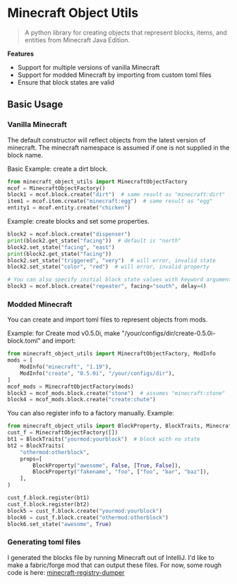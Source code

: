 # Minecraft Object Utils

> A python library for creating objects that represent blocks, items, and entities from Minecraft Java Edition.

**Features**
- Support for multiple versions of vanilla Minecraft
- Support for modded Minecraft by importing from custom toml files
- Ensure that block states are valid

## Basic Usage

### Vanilla Minecraft
The default constructor will reflect objects from the latest version of minecraft. The minecraft namespace is assumed if one is not supplied in the block name.

Basic Example: create a dirt block.
```python
from minecraft_object_utils import MinecraftObjectFactory
mcof = MinecraftObjectFactory()
block1 = mcof.block.create("dirt")  # same result as "minecraft:dirt"
item1 = mcof.item.create("minecraft:egg")  # same result as "egg"
entity1 = mcof.entity.create("chicken")
```

Example: create blocks and set some properties.
```python
block2 = mcof.block.create("dispenser")
print(block2.get_state("facing"))  # default is "north"
block2.set_state("facing", "east")
print(block2.get_state("facing")) 
block2.set_state("triggered", "very")  # will error, invalid state
block2.set_state("color", "red")  # will error, invalid property

# You can also specify initial block state values with keyword arguments
block3 = mcof.block.create("repeater", facing="south", delay=4)
```

### Modded Minecraft
You can create and import toml files to represent objects from mods.

Example: for Create mod v0.5.0i, make "/your/configs/dir/create-0.5.0i-block.toml" and import:
```python
from minecraft_object_utils import MinecraftObjectFactory, ModInfo
mods = [
    ModInfo("minecraft", "1.19"),
    ModInfo("create", "0.5.0i", "/your/configs/dir"),
]
mcof_mods = MinecraftObjectFactory(mods)
block3 = mcof_mods.block.create("stone")  # assumes "minecraft:stone"
block4 = mcof_mods.block.create("create:chute")
```

You can also register info to a factory manually. 
Example:
```python
from minecraft_object_utils import BlockProperty, BlockTraits, MinecraftObjectFactory
cust_f = MinecraftObjectFactory([])
bt1 = BlockTraits("yourmod:yourblock")  # block with no state
bt2 = BlockTraits(
    "othermod:otherblock",
    props=[
        BlockProperty("awesome", False, [True, False]),
        BlockProperty("fakename", "foo", ["foo", "bar", "baz"]),
    ],
)

cust_f.block.register(bt1)
cust_f.block.register(bt2)
block5 = cust_f.block.create("yourmod:yourblock")
block6 = cust_f.block.create("othermod:otherblock")
block6.set_state("awesome", True)
```

### Generating toml files
I generated the blocks file by running Minecraft out of IntelliJ. I'd like to make a fabric/forge mod that can output these files. For now, some rough code is here: [minecraft-registry-dumper](https://github.com/BenBenBenB/minecraft-registry-dumper)
